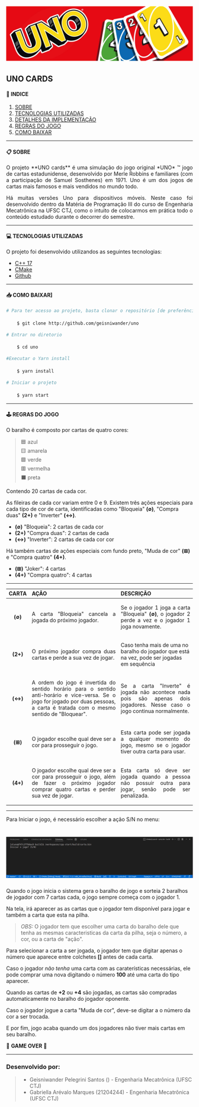 <h1 align="center">
    <img src="midia/logo.jpg">
</h1>

## **UNO CARDS**

#### 📌 **INDICE**

1.  [SOBRE](#📋-sobre)
2.  [TECNOLOGIAS UTILIZADAS](#💻-tecnologias-utilizadas)
3.  [DETALHES DA IMPLEMENTAÇÃO](#🎯-detalhes-da-implementação)
4.  [REGRAS DO JOGO](#🕹-regras-do-jogo)
5.  [COMO BAIXAR](#📥-como-baixar)

___

#### 📋 **SOBRE**

<p align="justify">
O projeto **UNO cards** é uma simulação  do jogo original  *UNO* ™ jogo de cartas estadunidense, desenvolvido por Merle Robbins e familiares (com a participação de Samuel Sosthenes) em 1971. Uno é um dos jogos de cartas mais famosos e mais vendidos no mundo todo.
</p>

<p align="justify">
Há muitas versões Uno para dispositivos móveis. Neste caso foi desenvolvido dentro da Matéria de Programação III do curso de Engenharia Mecatrônica na UFSC CTJ, como o intuito de colocarmos em prática todo o conteúdo estudado durante o decorrer do semestre.
</p>

___


#### 💻 **TECNOLOGIAS UTILIZADAS**

O projeto foi desenvolvido utilizandos as seguintes tecnologias:

- [C++ 17](https://en.cppreference.com/w/cpp/17)
- [CMake](https://cmake.org/)
- [Github](https://github.com/)
___

#### 📥 **COMO BAIXAR**] 

```bash
# Para ter acesso ao projeto, basta clonar o repositório [de preferência para a utilização do compilador GCC 11.3.1 x86_64-redhat-linux]

    $ git clone http://github.com/geisniwander/uno

```

```bash
# Entrar no diretorio

    $ cd uno
```

```bash
#Executar o Yarn install

    $ yarn install

```


```bash
# Iniciar o projeto

    $ yarn start

```
___

#### 🕹 **REGRAS DO JOGO**

<p align="justify">
O baralho é composto por cartas de quatro
cores:

>  🟦 azul <br>
>  🟨 amarela <br>
>  🟩 verde <br>
>  🟥 vermelha <br>
> ⬛ preta <br>

Contendo 20 cartas de cada cor.
</p>

<p align="justify">

As fileiras de cada cor variam entre 0 e 9. Existem três ações especiais para cada tipo de cor de carta, identificadas como "Bloqueia" **(∅)**, "Compra duas" **(2+)** e "Inverter" **(↔)**. 

- **(∅)** "Bloqueia": 2 cartas de cada cor
- **(2+)** "Compra duas": 2 cartas de cada
- **(↔)** "Inverter": 2 cartas de cada cor cor

Há também cartas de ações especiais com fundo preto, "Muda de cor" **(⊞)** e "Compra quatro" **(4+)**.

- **(⊞)** "Joker": 4 cartas
- **(4+)** "Compra quatro": 4 cartas

___

| CARTA    |  AÇÃO  | DESCRIÇÃO |
  :---:  |  :---  |  :---
**(∅)** |<p align="justify"> A carta "Bloqueia" cancela a jogada do próximo jogador.</p>|<p align="justify"> Se o jogador 1 joga a carta "Bloqueia" **(∅)**, o jogador 2 perde a vez e o jogador 1 joga novamente.</p>
**(2+)**|<p align="justify"> O próximo jogador compra duas cartas e perde a sua vez de jogar.</p> | <p> Caso tenha mais de uma no baralho do jogador que está na vez, pode ser jogadas em sequência </p> 
**(↔)** |<p align="justify"> A ordem do jogo é invertida do sentido horário para o sentido anti-horário e vice-versa. Se o jogo for jogado por duas pessoas, a carta é tratada com o mesmo sentido de "Bloquear".</p>|<p align="justify"> Se a carta "Inverte" é jogada não acontece nada pois são apenas dois jogadores. Nesse caso o jogo continua normalmente.</p>
**(⊞)** |<p align="justify"> O jogador escolhe qual deve ser a cor para prosseguir o jogo.</p>|<p align="justify"> Esta carta pode ser jogada a qualquer momento do jogo, mesmo se o jogador tiver outra carta para usar.</p>
**(4+)**|<p align="justify"> O jogador escolhe qual deve ser a cor para prosseguir o jogo, além de fazer o próximo jogador comprar quatro cartas e perder sua vez de jogar.</p>|<p align="justify"> Esta carta só deve ser jogada quando a pessoa não possuir outra para jogar, senão pode ser penalizada.</p>
___

Para Iniciar o jogo, é necessário escolher a ação S/N no menu:

<h1 align="center">
    <img src="midia/menu.png"> 
</h1>

 Quando o jogo inicia o sistema gera o baralho de jogo e sorteia 2 baralhos de jogador com 7 cartas cada, o jogo sempre começa com o jogador 1.

 Na tela, irá aparecer as as cartas que o jogador tem disponível para jogar e também a carta que esta na pilha.
 > *OBS:* 
 O jogador tem que escolher uma carta do baralho dele que tenha as mesmas caracteristicas da carta da pilha, seja o número, a cor, ou a carta de "ação".

 Para selecionar a carta a ser jogada, o jogador tem que digitar apenas o número que aparece entre colchetes **[]** antes de cada carta.


Caso o jogador *não tenha* uma carta com as caraterísticas necessárias, ele pode comprar uma nova digitando o número **100** até uma carta do tipo aparecer.

Quando as cartas de **+2** ou **+4** são jogadas, as cartas são compradas automaticamente no baralho do jogador oponente.

Caso o jogador jogue a carta "Muda de cor", deve-se digitar a o número da cor a ser trocada.

E por fim, jogo acaba quando um dos jogadores não tiver mais cartas em seu baralho.

 👾 **GAME OVER** 👾
</p>

___

### **Desenvolvido por:**

> * Geisniwander Pelegrini Santos () - Engenharia Mecatrônica (UFSC CTJ) <br>
> * Gabriella Arévalo Marques (21204244) - Engenharia Mecatrônica (UFSC CTJ)
